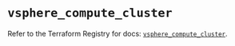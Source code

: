 # `vsphere_compute_cluster`

Refer to the Terraform Registry for docs: [`vsphere_compute_cluster`](https://registry.terraform.io/providers/vmware/vsphere/2.14.0/docs/resources/compute_cluster).
